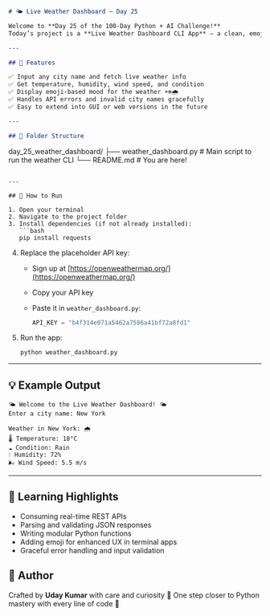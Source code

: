 ```markdown
# 🌤️ Live Weather Dashboard – Day 25

Welcome to **Day 25 of the 100-Day Python + AI Challenge!**  
Today’s project is a **Live Weather Dashboard CLI App** – a clean, emoji-powered command-line tool that fetches and displays **real-time weather data** for any city using the OpenWeatherMap API. ☁️🌡️⚡

---

## 📌 Features

✅ Input any city name and fetch live weather info  
✅ Get temperature, humidity, wind speed, and condition  
✅ Display emoji-based mood for the weather ☀️❄️🌧️  
✅ Handles API errors and invalid city names gracefully  
✅ Easy to extend into GUI or web versions in the future  

---

## 🧱 Folder Structure

```

day\_25\_weather\_dashboard/
├── weather\_dashboard.py   # Main script to run the weather CLI
└── README.md              # You are here!

````

---

## 🚀 How to Run

1. Open your terminal  
2. Navigate to the project folder  
3. Install dependencies (if not already installed):  
   ```bash
   pip install requests
````

4. Replace the placeholder API key:

   * Sign up at [https://openweathermap.org/](https://openweathermap.org/)
   * Copy your API key
   * Paste it in `weather_dashboard.py`:

     ```python
     API_KEY = "b4f314e071a5462a7586a41bf72a8fd1"
     ```

5. Run the app:

   ```bash
   python weather_dashboard.py
   ```

---

## 💡 Example Output

```
🌤️ Welcome to the Live Weather Dashboard! 🌤️
Enter a city name: New York

Weather in New York: 🌧️
🌡️ Temperature: 18°C
☁️ Condition: Rain
💧 Humidity: 72%
🌬️ Wind Speed: 5.5 m/s
```

---

## 🎯 Learning Highlights

* Consuming real-time REST APIs
* Parsing and validating JSON responses
* Writing modular Python functions
* Adding emoji for enhanced UX in terminal apps
* Graceful error handling and input validation

## 🙌 Author

Crafted by **Uday Kumar** with care and curiosity 💙
One step closer to Python mastery with every line of code 🚀
